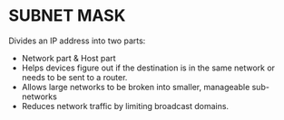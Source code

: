 # SUBNET MASK
Divides an IP address into two parts:  
- Network part & Host part
- Helps devices figure out if the destination is in the same network or needs to be sent to a router.
- Allows large networks to be broken into smaller, manageable sub-networks
- Reduces network traffic by limiting broadcast domains.